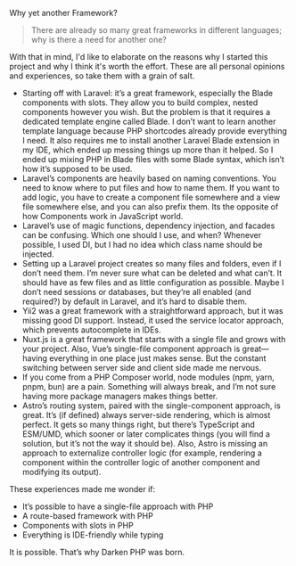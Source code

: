 Why yet another Framework?

> There are already so many great frameworks in different languages; why is there a need for another one?

With that in mind, I'd like to elaborate on the reasons why I started this project and why I think it's worth the effort. These are all personal opinions and experiences, so take them with a grain of salt.

+ Starting off with Laravel: it’s a great framework, especially the Blade components with slots. They allow you to build complex, nested components however you wish. But the problem is that it requires a dedicated template engine called Blade. I don’t want to learn another template language because PHP shortcodes already provide everything I need. It also requires me to install another Laravel Blade extension in my IDE, which ended up messing things up more than it helped. So I ended up mixing PHP in Blade files with some Blade syntax, which isn’t how it’s supposed to be used.  
+ Laravel’s components are heavily based on naming conventions. You need to know where to put files and how to name them. If you want to add logic, you have to create a component file somewhere and a view file somewhere else, and you can also prefix them. Its the opposite of how Components work in JavaScript world.
+ Laravel’s use of magic functions, dependency injection, and facades can be confusing. Which one should I use, and when? Whenever possible, I used DI, but I had no idea which class name should be injected.
+ Setting up a Laravel project creates so many files and folders, even if I don’t need them. I’m never sure what can be deleted and what can’t. It should have as few files and as little configuration as possible. Maybe I don’t need sessions or databases, but they’re all enabled (and required?) by default in Laravel, and it’s hard to disable them.  
+ Yii2 was a great framework with a straightforward approach, but it was missing good DI support. Instead, it used the service locator approach, which prevents autocomplete in IDEs.  
+ Nuxt.js is a great framework that starts with a single file and grows with your project. Also, Vue’s single-file component approach is great—having everything in one place just makes sense. But the constant switching between server side and client side made me nervous.  
+ If you come from a PHP Composer world, node modules (npm, yarn, pnpm, bun) are a pain. Something will always break, and I’m not sure having more package managers makes things better.  
+ Astro’s routing system, paired with the single-component approach, is great. It’s (if defined) always server-side rendering, which is almost perfect. It gets so many things right, but there’s TypeScript and ESM/UMD, which sooner or later complicates things (you will find a solution, but it’s not the way it should be). Also, Astro is missing an approach to externalize controller logic (for example, rendering a component within the controller logic of another component and modifying its output).

These experiences made me wonder if:

+ It’s possible to have a single-file approach with PHP  
+ A route-based framework with PHP  
+ Components with slots in PHP  
+ Everything is IDE-friendly while typing  

It is possible. That’s why Darken PHP was born.